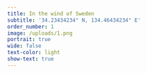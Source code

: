 ```yaml
---
title: In the wind of Sweden
subtitle: '34.23434234° N, 134.46434234° E'
order_number: 1
image: /uploads/1.png
portrait: true
wide: false
text-color: light
show-text: true
---
```




